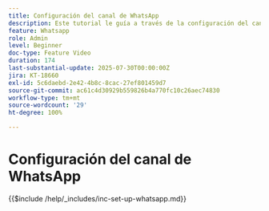 ```yaml
---
title: Configuración del canal de WhatsApp
description: Este tutorial le guía a través de la configuración del canal WhatsApp en Adobe Journey Optimizer para habilitar la mensajería de empresa en tiempo real.
feature: Whatsapp
role: Admin
level: Beginner
doc-type: Feature Video
duration: 174
last-substantial-update: 2025-07-30T00:00:00Z
jira: KT-18660
exl-id: 5c6daebd-2e42-4b8c-8cac-27ef801459d7
source-git-commit: ac61c4d30929b559826b4a770fc10c26aec74830
workflow-type: tm+mt
source-wordcount: '29'
ht-degree: 100%

---
```


# Configuración del canal de WhatsApp

{{$include /help/_includes/inc-set-up-whatsapp.md}}